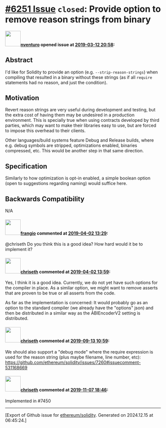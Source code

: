 # [\#6251 Issue](https://github.com/ethereum/solidity/issues/6251) `closed`: Provide option to remove reason strings from binary

#### <img src="https://avatars.githubusercontent.com/u/2530770?u=a2b81f85d207864b7db06415db53010c21633b33&v=4" width="50">[nventuro](https://github.com/nventuro) opened issue at [2019-03-12 20:58](https://github.com/ethereum/solidity/issues/6251):

## Abstract
I'd like for Solidity to provide an option (e.g. `--strip-reason-strings`) when compiling that resulted in a binary without these strings (as if all `require` statements had no reason, and just the condition).

## Motivation
Revert reason strings are very useful during development and testing, but the extra cost of having them may be undesired in a production environment. This is specially true when using contracts developed by third parties, which may want to make their libraries easy to use, but are forced to impose this overhead to their clients.

Other languages/build systems feature Debug and Release builds, where e.g. debug symbols are stripped, optimizations enabled, binaries compressed, etc. This would be another step in that same direction.

## Specification
Similarly to how optimization is opt-in enabled, a simple boolean option (open to suggestions regarding naming) would suffice here.

## Backwards Compatibility
N/A

#### <img src="https://avatars.githubusercontent.com/u/481465?v=4" width="50">[frangio](https://github.com/frangio) commented at [2019-04-02 13:29](https://github.com/ethereum/solidity/issues/6251#issuecomment-478995820):

@chriseth Do you think this is a good idea? How hard would it be to implement it?

#### <img src="https://avatars.githubusercontent.com/u/9073706?v=4" width="50">[chriseth](https://github.com/chriseth) commented at [2019-04-02 13:59](https://github.com/ethereum/solidity/issues/6251#issuecomment-479009298):

Yes, I think it is a good idea. Currently, we do not yet have such options for the compiler in place. As a similar option, we might want to remove asserts that are proven to be true or all asserts from the code.

As far as the implementation is concerned: It would probably go as an option to the standard compiler (we already have the "options" json) and then be distributed in a similar way as the ABIEncoderV2 setting is distributed.

#### <img src="https://avatars.githubusercontent.com/u/9073706?v=4" width="50">[chriseth](https://github.com/chriseth) commented at [2019-09-13 10:59](https://github.com/ethereum/solidity/issues/6251#issuecomment-531194236):

We should also support a "debug mode" where the require expression is used for the reason string (plus maybe filename, line number, etc): https://github.com/ethereum/solidity/issues/7260#issuecomment-531168669

#### <img src="https://avatars.githubusercontent.com/u/9073706?v=4" width="50">[chriseth](https://github.com/chriseth) commented at [2019-11-07 18:46](https://github.com/ethereum/solidity/issues/6251#issuecomment-551211468):

Implemented in #7450


-------------------------------------------------------------------------------



[Export of Github issue for [ethereum/solidity](https://github.com/ethereum/solidity). Generated on 2024.12.15 at 06:45:24.]
